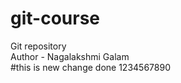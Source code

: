 # git-course
Git repository
<br>
Author - Nagalakshmi Galam
<br>
#this is new change done
1234567890
